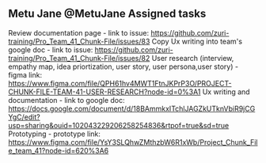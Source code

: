 ## Metu Jane @MetuJane Assigned tasks
Review documentation page - link to issue: https://github.com/zuri-training/Pro_Team_41_Chunk-File/issues/83
Copy Ux writing into  team's google doc - link to issue: https://github.com/zuri-training/Pro_Team_41_Chunk-File/issues/82
User research (interview, empathy map, idea priortization, user story, user persona,user story) - figma link: https://www.figma.com/file/QPH61hv4MWT1FtnJKPrP3O/PROJECT-CHUNK-FILE-TEAM-41-USER-RESEARCH?node-id=0%3A1
Ux writing and documentation - link to google doc: https://docs.google.com/document/d/18BAmmkxITchlJAGZkUTknVbiR9jCGYgC/edit?usp=sharing&ouid=102043229206258254836&rtpof=true&sd=true
Prototyping - prototype link: https://www.figma.com/file/YsY3SLQhwZMthzbW6R1xWb/Project_Chunk_File_team_41?node-id=620%3A6
